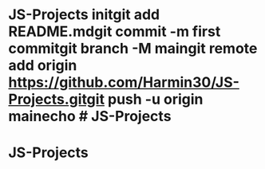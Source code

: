 # JS-Projects initgit add README.mdgit commit -m first commitgit branch -M maingit remote add origin https://github.com/Harmin30/JS-Projects.gitgit push -u origin mainecho # JS-Projects
# JS-Projects
